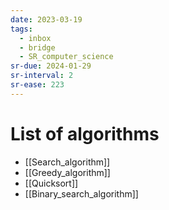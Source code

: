 ```yaml
---
date: 2023-03-19
tags:
  - inbox
  - bridge
  - SR_computer_science
sr-due: 2024-01-29
sr-interval: 2
sr-ease: 223
---
```


# List of algorithms

<!-- NEXT: Algoritms from python tutor and The C lang -->
- [[Search_algorithm]]
- [[Greedy_algorithm]]
- [[Quicksort]]
- [[Binary_search_algorithm]]
